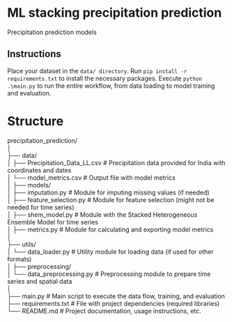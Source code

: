 # ML stacking precipitation prediction
Precipitation prediction models



## Instructions
Place your dataset in the `data/ directory`.
Run `pip install -r requirements.txt` to install the necessary packages.
Execute `python .\main.py` to run the entire workflow, from data loading to model training and evaluation.

# Structure
precipitation_prediction/  
│  
├── data/  
│   ├── Precipitation_Data_LL.csv          # Precipitation data provided for India with coordinates and dates  
│   └── model_metrics.csv             # Output file with model metrics  
│
├── models/  
│   ├── imputation.py                 # Module for imputing missing values (if needed)  
│   ├── feature_selection.py          # Module for feature selection (might not be needed for time series)  
│   ├── shem_model.py                 # Module with the Stacked Heterogeneous Ensemble Model for time series  
│   ├── metrics.py                    # Module for calculating and exporting model metrics  
│  
├── utils/  
│   └── data_loader.py                # Utility module for loading data (if used for other formats)  
│
├── preprocessing/  
│   └── data_preprocessing.py         # Preprocessing module to prepare time series and spatial data  
│  
├── main.py                           # Main script to execute the data flow, training, and evaluation  
├── requirements.txt                  # File with project dependencies (required libraries)  
└── README.md                         # Project documentation, usage instructions, etc.  

